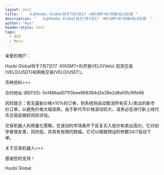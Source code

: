 ```yaml
---
layout: post
title: "   火必Huobi Global将于7月7日17 :00(GMT+8)开放VELO交易 "
description: "   火必Huobi Global将于7月7日17 :00(GMT+8)开放VELO交易  "
author: "Hux"
header-style: text
tags:
  - 知乎
  - Meta
---
```


亲爱的用户：

Huobi Global将于7月7日17 :00(GMT+8)开放VELO(Velo) 现货交易(VELO/USDT)和网格交易(VELO/USDT)。

币种资料>>>

合约地址 (BEP20): 0xf486ad071f3bee968384d2e39e2d8af0fcf6fd46 

风险提示：若无最新价格±10%的订单，则系统将自动取消所有买入/卖出的新市价订单，以避免价格大幅涨跌。由于新代币价格波动较大，请务必在进行新上线代币交易前做好风险评估。

交易机器人利用量化策略，在波动的市场条件下反复买入低价和卖出高价。它对初学者很友善，风险低，并具有有限的跌幅，它可以根据预设的参数24/7自动下单。

关于交易机器人>>>

感谢您的支持！

 

Huobi Global 
